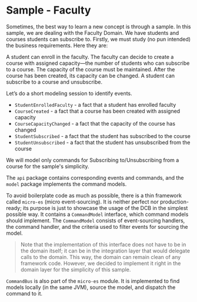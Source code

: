 # Sample - Faculty

Sometimes, the best way to learn a new concept is through a sample. In this sample, we are dealing with the Faculty
Domain. We have students and courses students can subscribe to. Firstly, we must study (no pun intended) the business
requirements. Here they are:

A student can enroll in the faculty. The faculty can decide to create a course with assigned capacity—the number of
students who can subscribe to a course. The capacity of the course must be maintained. After the course has been
created, its capacity can be changed. A student can subscribe to a course and unsubscribe.

Let’s do a short modeling session to identify events.

* `StudentEnrolledFaculty` - a fact that a student has enrolled faculty
* `CourseCreated` - a fact that a course has been created with assigned capacity
* `CourseCapacityChanged` - a fact that the capacity of the course has changed
* `StudentSubscribed` - a fact that the student has subscribed to the course
* `StudentUnsubscribed` - a fact that the student has unsubscribed from the course

We will model only commands for Subscribing to/Unsubscribing from a course for the sample's simplicity.

The `api` package contains corresponding events and commands, and the `model` package implements the command models.

To avoid boilerplate code as much as possible, there is a thin framework called `micro-es` (micro event-sourcing). It is
neither perfect nor production-ready; its purpose is just to showcase the usage of the DCB in the simplest possible way.
It contains a `CommandModel` interface, which command models should implement. The `CommandModel` consists of
event-sourcing handlers, the command handler, and the criteria used to filter events for sourcing the model.

> Note that the implementation of this interface does not have to be in the domain itself; it can be in the integration
> layer that would delegate calls to the domain. This way, the domain can remain clean of any framework code. However,
> we decided to implement it right in the domain layer for the simplicity of this sample.

`CommandBus` is also part of the `micro-es` module. It is implemented to find models locally (in the same JVM), source 
the model, and dispatch the command to it.